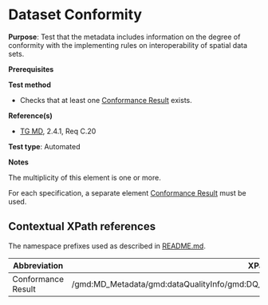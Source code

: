 # Dataset Conformity

**Purpose**: Test that the metadata includes information on the degree of conformity with the implementing rules on interoperability of spatial data sets.

**Prerequisites**

**Test method**

* Checks that at least one [Conformance Result](#conformanceresult) exists.

**Reference(s)**	 

* [TG MD](./README.md#ref_TG_MD), 2.4.1, Req C.20

**Test type**: Automated

**Notes**

The multiplicity of this element is one or more.

For each specification, a separate element [Conformance Result](#conformanceresult) must be used.

## Contextual XPath references

The namespace prefixes used as described in [README.md](./README.md#namespaces).

Abbreviation                                   |  XPath expression (relative to gmd:MD_Metadata)
-----------------------------------------------| -------------------------------------------------------------------------
<a name="conformanceresult"></a> Conformance Result   | /gmd:MD_Metadata/gmd:dataQualityInfo/gmd:DQ_DataQuality/gmd:report/gmd:DQ_DomainConsistency/gmd:result/gmd:DQ_ConformanceResult